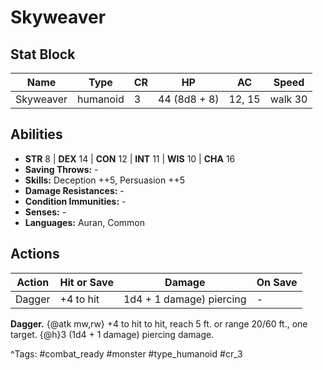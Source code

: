 # Skyweaver

## Stat Block

| Name | Type | CR | HP | AC | Speed |
|------|------|----|----|----|-------|
| Skyweaver | humanoid | 3 | 44 (8d8 + 8) | 12, 15 | walk 30 |

## Abilities

- **STR** 8 | **DEX** 14 | **CON** 12 | **INT** 11 | **WIS** 10 | **CHA** 16
- **Saving Throws:** -  
- **Skills:** Deception ++5, Persuasion ++5  
- **Damage Resistances:** -  
- **Condition Immunities:** -  
- **Senses:** -  
- **Languages:** Auran, Common


## Actions

| Action | Hit or Save | Damage | On Save |
|--------|--------------|--------|----------|
| Dagger | +4 to hit | 1d4 + 1 damage) piercing | - |

**Dagger.** {@atk mw,rw} +4 to hit to hit, reach 5 ft. or range 20/60 ft., one target. {@h}3 (1d4 + 1 damage) piercing damage.


^Tags: #combat_ready #monster #type_humanoid #cr_3